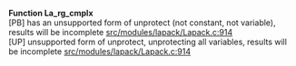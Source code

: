   
__Function La_rg_cmplx__  
  [PB] has an unsupported form of unprotect (not constant, not variable), results will be incomplete [src/modules/lapack/Lapack.c:914](https://github.com/wch/r-source/blob/5fa5966956ce0f9334c8de786b97129adfea3b97/src/modules/lapack/Lapack.c/#L914)  
  [UP] unsupported form of unprotect, unprotecting all variables, results will be incomplete [src/modules/lapack/Lapack.c:914](https://github.com/wch/r-source/blob/5fa5966956ce0f9334c8de786b97129adfea3b97/src/modules/lapack/Lapack.c/#L914)  
